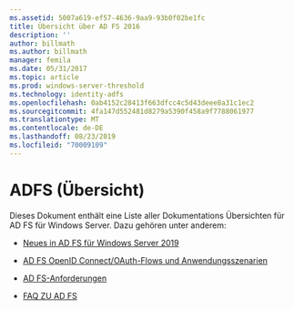 ```yaml
---
ms.assetid: 5007a619-ef57-4636-9aa9-93b0f02be1fc
title: Übersicht über AD FS 2016
description: ''
author: billmath
ms.author: billmath
manager: femila
ms.date: 05/31/2017
ms.topic: article
ms.prod: windows-server-threshold
ms.technology: identity-adfs
ms.openlocfilehash: 0ab4152c28413f663dfcc4c5d43deee8a31c1ec2
ms.sourcegitcommit: 4fa147d552481d8279a5390f458a9f7788061977
ms.translationtype: MT
ms.contentlocale: de-DE
ms.lasthandoff: 08/23/2019
ms.locfileid: "70009109"
---
```

# <a name="ad-fs-overview"></a>ADFS (Übersicht)



Dieses Dokument enthält eine Liste aller Dokumentations Übersichten für AD FS für Windows Server. Dazu gehören unter anderem:
  
  
  
* [Neues in AD FS für Windows Server 2019](../ad-fs/overview/whats-new-active-directory-federation-services-windows-server.md)  
  
* [AD FS OpenID Connect/OAuth-Flows und Anwendungsszenarien](../ad-fs/overview/ad-fs-openid-connect-oauth-flows-scenarios.md) 

* [AD FS-Anforderungen](../ad-fs/overview/AD-FS-2016-Requirements.md)

* [FAQ ZU AD FS](../ad-fs/overview/AD-FS-FAQ.md)

  
  

